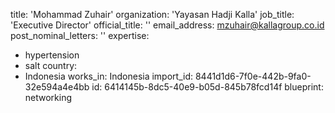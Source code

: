 title: 'Mohammad Zuhair'
organization: 'Yayasan Hadji Kalla'
job_title: 'Executive Director'
official_title: ''
email_address: mzuhair@kallagroup.co.id
post_nominal_letters: ''
expertise:
  - hypertension
  - salt
country:
  - Indonesia
works_in: Indonesia
import_id: 8441d1d6-7f0e-442b-9fa0-32e594a4e4bb
id: 6414145b-8dc5-40e9-b05d-845b78fcd14f
blueprint: networking
